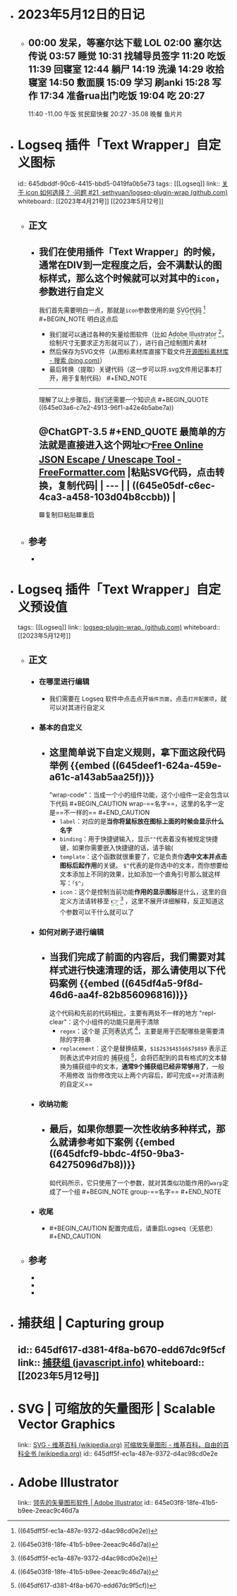 - # 2023年5月12日的日记
	- 00:00
	  发呆，等塞尔达下载
	  LOL
	  02:00
	  塞尔达传说
	  03:57
	  睡觉
	  10:31
	  找辅导员签字
	  11:20
	  吃饭
	  11:39
	  回寝室
	  12:44
	  躺尸
	  14:19
	  洗澡
	  14:29
	  收拾寝室
	  14:50
	  敷面膜
	  15:09
	  学习
	  刷anki
	  15:28
	  写作
	  17:34
	  准备rua出门吃饭
	  19:04
	  吃
	  20:27 
	  ---
	  11:40
	  -11.00
	  午饭
	  贫民窟快餐
	  20:27
	  -35.08
	  晚餐
	  鱼片片
- # Logseq 插件「Text Wrapper」自定义图标
  id:: 645dbddf-90c6-4415-bbd5-0419fa0b5e73
  tags:: [[Logseq]]
  link:: [关于 icon 如何选择？ ·问题 #21 ·sethyuan/logseq-plugin-wrap (github.com)](https://github.com/sethyuan/logseq-plugin-wrap/issues/21#issuecomment-1423519967)
  whiteboard:: [[2023年4月21号]] [[2023年5月12号]]
	- ## 正文
		- 我们在使用插件「Text Wrapper」的时候，通常在DIV到一定程度之后，会不满默认的图标样式，那么这个时候就可以对其中的`icon`，参数进行自定义
		  ---
		  我们首先需要明白一点，那就是`icon`参数使用的是 <span style="border-bottom:2px dashed DarkSeaGreen;">SVG代码</span> [^1]
		  #+BEGIN_NOTE
		  明白这点后 
		  * 我们就可以通过各种的矢量绘图软件（比如 <span style="border-bottom:2px dashed DarkSeaGreen;">Adobe Illustrator</span> [^2]，绘制尺寸无要求正方形就可以了），进行自己绘制图片素材
		  * 然后保存为SVG文件（从图标素材库直接下载文件[开源图标素材库 - 搜索 (bing.com)](https://cn.bing.com/search?pglt=129&q=%E5%BC%80%E6%BA%90%E5%9B%BE%E6%A0%87%E7%B4%A0%E6%9D%90%E5%BA%93&cvid=fb2d466368cd4eb5a556662898d0a0ae&aqs=edge..69i57.10967j0j1&FORM=ANNTA1&PC=U531)）
		  * 最后转换（提取）关键代码（这一步可以将.svg文件用记事本打开，用于复制代码）
		  #+END_NOTE
		  ---
		  理解了以上步骤后，我们还需要一个知识点
		  #+BEGIN_QUOTE
		  ((645e03a6-c7e2-4913-96f1-a42e4b5abe7a))
		  
		  @ChatGPT-3.5
		  #+END_QUOTE
		  最简单的方法就是直接进入这个网址👉[Free Online JSON Escape / Unescape Tool - FreeFormatter.com](https://www.freeformatter.com/json-escape.html)
		  |粘贴**SVG代码**，点击转换，复制代码|
		  | --- |
		  | ((645e05df-c6ec-4ca3-a458-103d04b8ccbb)) |
		  ---
		  🟩复制🟨粘贴🟥重启
	- ## 参考
		- [^1]: ((645dff5f-ec1a-487e-9372-d4ac98cd0e2e))
		  [^2]: ((645e03f8-18fe-41b5-b9ee-2eeac9c46d7a))
- # Logseq 插件「Text Wrapper」自定义预设值
  tags:: [[Logseq]]
  link:: [logseq-plugin-wrap. (github.com)](https://github.com/sethyuan/logseq-plugin-wrap)
  whiteboard:: [[2023年5月12号]]
	- ## 正文
		- ### 在哪里进行编辑
			- 我们需要在 Logseq 软件中点击点开`插件页面`，点击`打开配置项`，就可以对其进行自定义
		- ### 基本的自定义
			- 这里简单说下自定义规则，拿下面这段代码举例
			  {{embed ((645deef1-624a-459e-a61c-a143ab5aa25f))}}
			  ---
			  "wrap-code"：当成一个小的组件功能，这个小组件一定会包含以下代码
			  #+BEGIN_CAUTION
			  wrap-==名字==，这里的名字一定是==不一样的==
			  #+END_CAUTION 
			  * `label`：对应的是**当你将鼠标放在图标上面的时候会显示什么名字**
			  * `binding`：用于快捷键输入，显示`""`代表着没有被规定快捷键，如果你需要嵌入快捷键的话，请手输(
			  * `template`：这个函数就很重要了，它是负责你**选中文本并点击图标后起作用**的关键。
			  `$^`代表的是你选中的文本，而你想要给文本添加上不同的效果，比如添加一个直角引号那么就这样写：`「$^」`
			  * `icon`：这个是控制当前功能**作用的显示图标**是什么，这里的自定义方法请转移至 <span style="border-bottom:2px dashed DarkSeaGreen;">👉</span> [^1] ，这里不展开详细解释，反正知道这个参数可以干什么就可以了
		- ### 如何对刷子进行编辑
			- 当我们完成了前面的内容后，我们需要对其样式进行快速清理的话，那么请使用以下代码案例
			  {{embed ((645df4a5-9f8d-46d6-aa4f-82b856096816))}}
			  ---
			  这个代码和先前的代码相比，主要有两处不一样的地方
			  "repl-clear"：这个小组件的功能只是用于清除
			  * `regex`：这个是 <span style="border-bottom:2px dashed DarkSeaGreen;">正则表达式</span> [^2]，主要是用于匹配哪些是需要清除的字符串
			  * `replacement`：这个是替换结果，`$1$2$3$4$5$6$7$8$9` 表示正则表达式中对应的 <span style="border-bottom:2px dashed DarkSeaGreen;">捕获组</span> [^3]，会将匹配到的具有格式的文本替换为捕获组中的文本，**通常9个捕获组已经非常够用了**，一般不用修改
			  当你修改完以上两个内容后，即可完成==对清洁刷的自定义==
		- ### 收纳功能
			- 最后，如果你想要一次性收纳多种样式，那么就请参考如下案例
			  {{embed ((645dfcf9-bbdc-4f50-9ba3-64275096d7b8))}}
			  ---
			  如代码所示，它只使用了一个参数，就对其类似功能作用的`warp`定成了一个组
			  #+BEGIN_NOTE
			  group-==名字==
			  #+END_NOTE
		- ### 收尾
			- #+BEGIN_CAUTION
			  配置完成后，请重启Logseq（无慈悲）
			  #+END_CAUTION
	- ## 参考
		- [^1]: ((645dbddf-90c6-4415-bbd5-0419fa0b5e73))
		- [^2]: ((645736dc-c077-4673-a89a-97fa009243ff))
		- [^3]: ((645df617-d381-4f8a-b670-edd67dc9f5cf))
- # 捕获组 | Capturing group
  id:: 645df617-d381-4f8a-b670-edd67dc9f5cf
  link:: [捕获组 (javascript.info)](https://zh.javascript.info/regexp-groups)
  whiteboard:: [[2023年5月12号]]
	-
- # SVG | 可缩放的矢量图形 | Scalable Vector Graphics
  link:: [SVG - 维基百科 (wikipedia.org)](https://en.wikipedia.org/wiki/SVG) [可缩放矢量图形 - 维基百科，自由的百科全书 (wikipedia.org)](https://zh.wikipedia.org/wiki/%E5%8F%AF%E7%B8%AE%E6%94%BE%E5%90%91%E9%87%8F%E5%9C%96%E5%BD%A2)
  id:: 645dff5f-ec1a-487e-9372-d4ac98cd0e2e
- # Adobe Illustrator
  link:: [领先的矢量图形软件 | Adobe Illustrator](https://www.adobe.com/cn/products/illustrator.html)
  id:: 645e03f8-18fe-41b5-b9ee-2eeac9c46d7a
